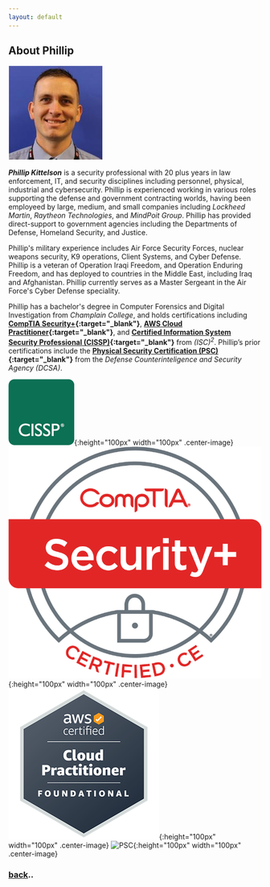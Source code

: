 ```yaml
---
layout: default
---
```


## About Phillip

![PhillProfile](./assets/images/PhillProfile.jpg)

**_Phillip Kittelson_** is a security professional with 20 plus years in law enforcement, IT, and security disciplines including personnel, physical, industrial and cybersecurity. Phillip is experienced working in various roles supporting the defense and government contracting worlds, having been employeed by large, medium, and small companies including _Lockheed Martin_, _Raytheon Technologies_, and _MindPoit Group_. Phillip has provided direct-support to government agencies including the Departments of Defense, Homeland Security, and Justice.

Phillip's military experience includes Air Force Security Forces, nuclear weapons security, K9 operations, Client Systems, and Cyber Defense. Phillip is a veteran of Operation Iraqi Freedom, and Operation Enduring Freedom, and has deployed to countries in the Middle East, including Iraq and Afghanistan. Phillip currently serves as a Master Sergeant in the Air Force's Cyber Defense speciality.

Phillip has a bachelor's degree in Computer Forensics and Digital Investigation from _Champlain College_, and holds certifications including **[CompTIA Security+](https://www.credly.com/badges/d9894d81-0c04-4985-8f9e-f1832a965872){:target="_blank"}**, **[AWS Cloud Practitioner](https://www.credly.com/badges/05a58aaa-9fdb-4e15-9d4c-7a924816fbd3){:target="_blank"}**, and **[Certified Information System Security Professional (CISSP)](https://www.credly.com/badges/1d3668c9-52c6-424d-91b0-95e17780fe26){:target="_blank"}** from _(ISC)<sup>2</sup>_. Phillip’s prior certifications include the **[Physical Security Certification (PSC)](https://www.cdse.edu/Certification/About-SP%C4%93D-Certification/Physical-Security-Certification/){:target="_blank"}** from the _Defense Counterinteligence and Security Agency (DCSA)_.

![CISSP](./assets/images/logo-isc2-cissp-square.png){:height="100px" width="100px" .center-image}
![Sec+](./assets/images/SecurityPlusLogoCertifiedCE.png){:height="100px" width="100px" .center-image}
![ACP](./assets/images/ACP.png){:height="100px" width="100px" .center-image}
![PSC](.assets/images/PSC.png){:height="100px" width="100px" .center-image}


### [back](./)..
